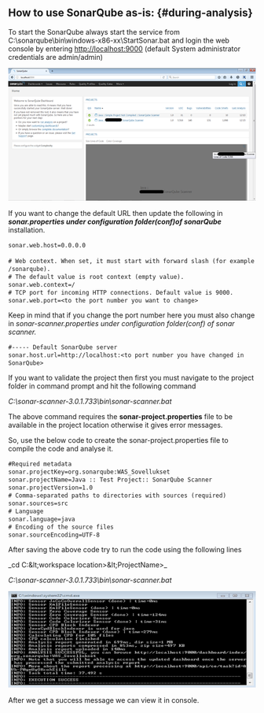 ## How to use SonarQube **as-is:** {#during-analysis}

To start the SonarQube always start the service from C:\sonarqube\bin\windows-x86-xx\StartSonar.bat and login the web console by entering [http://localhost:9000](http://localhost:9000/) \(default System administrator credentials are admin/admin\)

![](/assets/index.png)

If you want to change the default URL then update the following in _**sonar.properties under configuration folder\(conf\)of sonarQube**_ installation.

```
sonar.web.host=0.0.0.0

# Web context. When set, it must start with forward slash (for example /sonarqube).
# The default value is root context (empty value).
sonar.web.context=/
# TCP port for incoming HTTP connections. Default value is 9000.
sonar.web.port=<to the port number you want to change>
```

Keep in mind that if you change the port number here you must also change in _sonar-scanner.properties under configuration folder\(conf\) of sonar scanner._

```
#----- Default SonarQube server
sonar.host.url=http://localhost:<to port number you have changed in SonarQube>
```

If you want to validate the project then first you must navigate to the project folder in command prompt and hit the following command

_C:\sonar-scanner-3.0.1.733\bin\sonar-scanner.bat_

The above command requires the **sonar-project.properties** file to be available in the project location otherwise it gives error messages.

So, use the below code to create the sonar-project.properties file to compile the code and analyse it.

```
#Required metadata
sonar.projectKey=org.sonarqube:WAS_Sovellukset
sonar.projectName=Java :: Test Project:: SonarQube Scanner
sonar.projectVersion=1.0
# Comma-separated paths to directories with sources (required)
sonar.sources=src
# Language
sonar.language=java
# Encoding of the source files
sonar.sourceEncoding=UTF-8
```

After saving the above code try to run the code using the following lines

_cd C:\&lt;workspace location&gt;\&lt;ProjectName&gt;\_

_C:\sonar-scanner-3.0.1.733\bin\sonar-scanner.bat_

![](/assets/SonarQubeViewerCmd.png)

After we get a success message we can view it in console.

